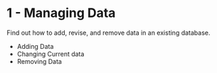 # 1 - Managing Data
Find out how to add, revise, and remove data in an existing database.

- Adding Data
- Changing Current data
- Removing Data
